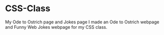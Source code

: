 # CSS-Class
My Ode to Ostrich page and Jokes page
I made an Ode to Ostrich webpage and  Funny Web Jokes webpage for my CSS class.
